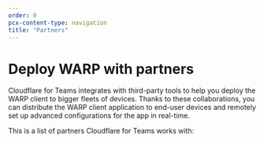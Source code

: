 ```yaml
---
order: 0
pcx-content-type: navigation
title: "Partners"
---
```


# Deploy WARP with partners

Cloudflare for Teams integrates with third-party tools to help you deploy the WARP client to bigger fleets of devices. Thanks to these collaborations, you can distribute the WARP client application to end-user devices and remotely set up advanced configurations for the app in real-time. 

This is a list of partners Cloudflare for Teams works with:

<DirectoryListing path="/connections/connect-devices/warp/deployment/mdm-deployment/partners"/>